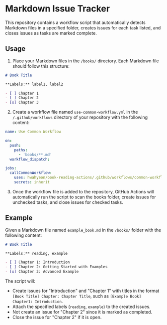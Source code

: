 # Markdown Issue Tracker
This repository contains a workflow script that automatically detects Markdown files in a specified folder, creates issues for each task listed, and closes issues as tasks are marked complete.


## Usage
1. Place your Markdown files in the `/books/` directory. Each Markdown file should follow this structure:

```markdown
# Book Title

**Labels:** label1, label2

- [ ] Chapter 1
- [ ] Chapter 2
- [x] Chapter 3
```
2. Create a workflow file named `use-common-workflow.yml` in the `/.github/workflows` directory of your repository with the following content:
```yml
name: Use Common Workflow

on:
  push:
    paths:
      - 'books/**.md'
  workflow_dispatch:

jobs:
  callCommonWorkflow:
    uses: hwahyeon/book-reading-actions/.github/workflows/common-workflow.yml@main
    secrets: inherit
```
3. Once the workflow file is added to the repository, GitHub Actions will automatically run the script to scan the books folder, create issues for unchecked tasks, and close issues for checked tasks.

## Example
Given a Markdown file named `example_book.md` in the `/books/` folder with the following content:
```markdown
# Book Title

**Labels:** reading, example

- [ ] Chapter 1: Introduction
- [ ] Chapter 2: Getting Started with Examples
- [x] Chapter 3: Advanced Example
```

The script will:
- Create issues for "Introduction" and "Chapter 1" with titles in the format `[Book Title] Chapter: Chapter Title`, such as `[Example Book] Chapter1: Introduction`.
- Attach the specified labels (`reading`, `example`) to the created issues.
- Not create an issue for "Chapter 2" since it is marked as completed.
- Close the issue for "Chapter 2" if it is open.



